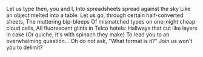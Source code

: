 Let us type then, you and I,
Into spreadsheets spread against the sky
Like an object melted into a table.
Let us go, through certain half-converted sheets,
The muttering bip-bleeps
Of mismatched types on one-night cheap cloud cells,
All fluorescent glints in Telco hotels:
Hallways that cut like layers in cake
(Or quiche, it's with spinach they make)
To lead you to an overwhelming question...
Oh do not ask, "What format is it?"
Join us won't you to delimit?
